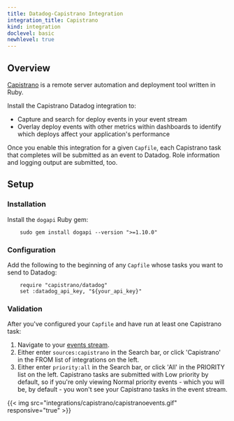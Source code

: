 ```yaml
---
title: Datadog-Capistrano Integration
integration_title: Capistrano
kind: integration
doclevel: basic
newhlevel: true
---
```

## Overview

[Capistrano](http://capistranorb.com) is a remote server automation and deployment tool written in Ruby.

Install the Capistrano Datadog integration to:

  * Capture and search for deploy events in your event stream
  * Overlay deploy events with other metrics within dashboards to identify which deploys affect your application's performance

Once you enable this integration for a given `Capfile`, each Capistrano task that completes will be submitted as an event to Datadog. Role information and logging output are submitted, too.

## Setup
### Installation

Install the `dogapi` Ruby gem:

        sudo gem install dogapi --version ">=1.10.0"

### Configuration

Add the following to the beginning of any `Capfile` whose tasks you want to send to Datadog:

        require "capistrano/datadog"
        set :datadog_api_key, "${your_api_key}"

### Validation

After you've configured your `Capfile` and have run at least one Capistrano task:

1. Navigate to your [events stream](https://app.datadoghq.com/event/stream).
2. Either enter `sources:capistrano` in the Search bar, or click 'Capistrano' in the FROM list of integrations on the left.
3. Either enter `priority:all` in the Search bar, or click 'All' in the PRIORITY list on the left. Capistrano tasks are submitted with Low priority by default, so if you're only viewing Normal priority events - which you will be, by default - you won't see your Capistrano tasks in the event stream.

{{< img src="integrations/capistrano/capistranoevents.gif" responsive="true" >}}


